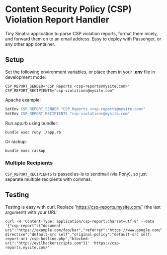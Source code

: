 # Content Security Policy (CSP) Violation Report Handler

Tiny Sinatra application to parse CSP violation reports,
format them nicely, and forward them on to an email address.
Easy to deploy with Passenger, or any other app container.

## Setup

Set the following environment variables, or place them in your
__.env__ file in development mode:

    CSP_REPORT_SENDER="CSP Reports <csp-reports@mysite.com>"
    CSP_REPORT_RECIPIENTS="csp-violations@mysite.com"

Apache example:
```apache
SetEnv CSP_REPORT_SENDER "CSP Reports <csp-reports@mysite.com>"
SetEnv CSP_REPORT_RECIPIENTS "csp-violations@mysite.com"
```

Run app.rb using bundler:

    bundle exec ruby ./app.rb

Or rackup:

    bundle exec rackup


### Multiple Recipients

```CSP_REPORT_RECIPIENTS``` is passed as-is to sendmail (via Pony), so
just separate multiple recipients with commas.

## Testing

Testing is easy with curl. Replace 'https://csp-reports.mysite.com/'
(the last argument) with your URL:

    curl -H 'Content-Type: application/csp-report;charset=utf-8' --data '{"csp-report":{"document-uri":"https://example.com/foo/bar","referrer":"https://www.google.com/","violated-directive":"default-src self","original-policy":"default-src self; report-uri /csp-hotline.php","blocked-uri":"http://evilhackerscripts.com"}}' 'https://csp-reports.mysite.com/'
